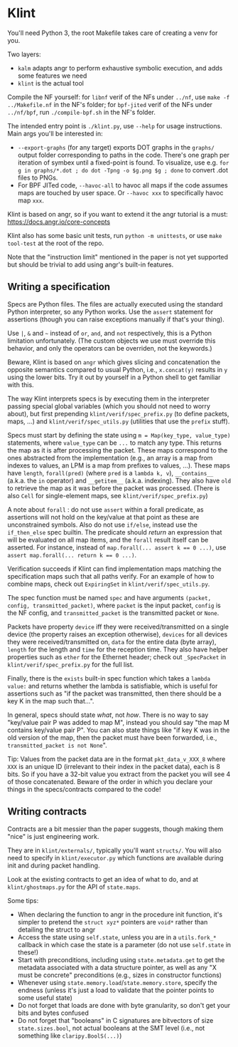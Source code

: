 # Klint

You'll need Python 3, the root Makefile takes care of creating a venv for you.

Two layers:

- `kalm` adapts angr to perform exhaustive symbolic execution, and adds some features we need
- `klint` is the actual tool

Compile the NF yourself: for `libnf` verif of the NFs under `../nf`, use `make -f ../Makefile.nf` in the NF's folder;
for `bpf-jited` verif of the NFs under `../nf/bpf`, run `./compile-bpf.sh` in the NF's folder.

The intended entry point is `./klint.py`, use `--help` for usage instructions. Main args you'll be interested in:

- `--export-graphs` (for any target) exports DOT graphs in the `graphs/` output folder corresponding to paths in the code.
  There's one graph per iteration of symbex until a fixed-point is found.
  To visualize, use e.g. `for g in graphs/*.dot ; do dot -Tpng -o $g.png $g ; done` to convert .dot files to PNGs.
- For BPF JITed code, `--havoc-all` to havoc all maps if the code assumes maps are touched by user space. Or `--havoc xxx` to specifically havoc map `xxx`.

Klint is based on angr, so if you want to extend it the angr tutorial is a must: https://docs.angr.io/core-concepts

Klint also has some basic unit tests, run `python -m unittests`, or use `make tool-test` at the root of the repo.

Note that the "instruction limit" mentioned in the paper is not yet supported but should be trivial to add using angr's built-in features.

## Writing a specification

Specs are Python files. The files are actually executed using the standard Python interpreter, so any Python works.
Use the `assert` statement for assertions (though you can raise exceptions manually if that's your thing).

Use `|`, `&` and `~` instead of `or`, `and`, and `not` respectively, this is a Python limitation unfortunately.
(The custom objects we use must override this behavior, and only the operators can be overriden, not the keywords.)

Beware, Klint is based on `angr` which gives slicing and concatenation the opposite semantics compared to usual Python, i.e., `x.concat(y)` results in `y` using the lower bits.
Try it out by yourself in a Python shell to get familiar with this.

The way Klint interprets specs is by executing them in the interpreter passing special global variables (which you should not need to worry about),
but first prepending `klint/verif/spec_prefix.py` (to define packets, maps, ...) and `klint/verif/spec_utils.py` (utilities that use the `prefix` stuff).

Specs must start by defining the state using `m = Map(key_type, value_type)` statements, where `value_type` can be `...` to match any type.
This returns the map as it is after processing the packet.
These maps correspond to the ones abstracted from the implementation (e.g., an array is a map from indexes to values, an LPM is a map from prefixes to values, ...).
These maps have `length`, `forall(pred)` (where `pred` is a `lambda k, v`), `__contains__` (a.k.a. the `in` operator) and `__getitem__` (a.k.a. indexing).
They also have `old` to retrieve the map as it was before the packet was processed.
(There is also `Cell` for single-element maps, see `klint/verif/spec_prefix.py`)

A note about `forall` : do not use `assert` within a forall predicate, as assertions will not hold on the key/value at that point as these are unconstrained symbols.
Also do not use `if/else`, instead use the `if_then_else` spec builtin.
The predicate should _return_ an expression that will be evaluated on all map items, and the `forall` result itself can be asserted.
For instance, instead of `map.forall(... assert k == 0 ...)`, use `assert map.forall(... return k == 0 ...)`.

Verification succeeds if Klint can find implementation maps matching the specification maps such that all paths verify.
For an example of how to combine maps, check out `ExpiringSet` in `klint/verif/spec_utils.py`.

The spec function must be named `spec` and have arguments `(packet, config, transmitted_packet)`,
where `packet` is the input packet, `config` is the NF config, and `transmitted_packet` is the transmitted packet or `None`.

Packets have property `device` iff they were received/transmitted on a single device (the property raises an exception otherwise), `devices` for all devices they were received/transmitted on,
`data` for the entire data (byte array), `length` for the length and `time` for the reception time.
They also have helper properties such as `ether` for the Ethernet header; check out `_SpecPacket` in `klint/verif/spec_prefix.py` for the full list.

Finally, there is the `exists` built-in spec function which takes a `lambda value:` and returns whether the lambda is satisfiable,
which is useful for assertions such as "if the packet was transmitted, then there should be a key K in the map such that...".

In general, specs should state _what_, not _how_. There is no way to say "key/value pair P was added to map M", instead you should say "the map M contains key/value pair P".
You can also state things like "if key K was in the old version of the map, then the packet must have been forwarded, i.e., `transmitted_packet is not None`".

Tip: Values from the packet data are in the format `pkt_data_v_XXX_8` where `XXX` is an unique ID (irrelevant to their index in the packet data), each is 8 bits.
So if you have a 32-bit value you extract from the packet you will see 4 of those concatenated. Beware of the order in which you declare your things in the specs/contracts compared to the code!

## Writing contracts

Contracts are a bit messier than the paper suggests, though making them "nice" is just engineering work.

They are in `klint/externals/`, typically you'll want `structs/`. You will also need to specify in `klint/executor.py` which functions are available during init and during packet handling.

Look at the existing contracts to get an idea of what to do, and at `klint/ghostmaps.py` for the API of `state.maps`.

Some tips:

- When declaring the function to angr in the procedure init function, it's simpler to pretend the `struct xyz*` pointers are `void*` rather than detailing the struct to angr
- Access the state using `self.state`, unless you are in a `utils.fork_*` callback in which case the state is a parameter (do not use `self.state` in these!)
- Start with preconditions, including using `state.metadata.get` to get the metadata associated with a data structure pointer, as well as any "X must be concrete" preconditions (e.g., sizes in constructor functions)
- Whenever using `state.memory.load`/`state.memory.store`, specify the endness (unless it's just a load to validate that the pointer points to some useful state)
- Do not forget that loads are done with byte granularity, so don't get your bits and bytes confused
- Do not forget that "booleans" in C signatures are bitvectors of size `state.sizes.bool`, not actual booleans at the SMT level (i.e., not something like `claripy.BoolS(...)`)
